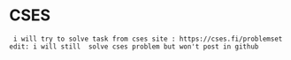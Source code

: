 # CSES
` i will try to solve task from cses site : https://cses.fi/problemset`
`edit: i will still  solve cses problem but won't post in github`
